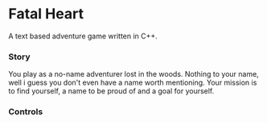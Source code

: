 # Fatal Heart
A text based adventure game written in C++.

### Story
You play as a no-name adventurer lost in the woods. Nothing to your name, well i guess you don't even have a name worth mentioning.
Your mission is to find yourself, a name to be proud of and a goal for yourself.

### Controls

